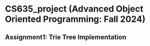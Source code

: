 # CS635_project (Advanced Object Oriented Programming: Fall 2024) 

## Assignment1: Trie Tree Implementation 
